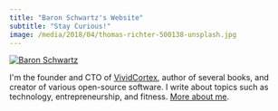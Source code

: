 ```yaml
---
title: "Baron Schwartz's Website"
subtitle: "Stay Curious!"
image: /media/2018/04/thomas-richter-500138-unsplash.jpg
---
```

[![Baron Schwartz](/baron-square.jpg)](/about/)

I'm the founder and CTO of [VividCortex](https://vividcortex.com), author of
several books, and creator of various open-source software. I write about topics such as technology, entrepreneurship, and fitness. [More about me](/about/).
